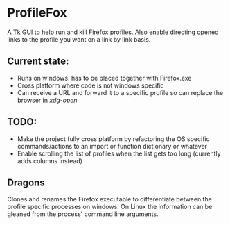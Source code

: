 # ProfileFox

A Tk GUI to help run and kill Firefox profiles. Also enable directing opened links to the profile you want on a link by link basis.

## Current state:

* Runs on windows. has to be placed together with Firefox.exe
* Cross platform where code is not windows specific
* Can receive a URL and forward it to a specific profile so can replace the browser in *xdg-open*

## TODO:

* Make the project fully cross platform by refactoring the OS specific commands/actions to an import or function dictionary or whatever
* Enable scrolling the list of profiles when the list gets too long (currently adds columns instead)

## Dragons

Clones and renames the Firefox executable to differentiate between the profile specific processes on windows. On Linux the information can be gleaned from the process' command line arguments.
